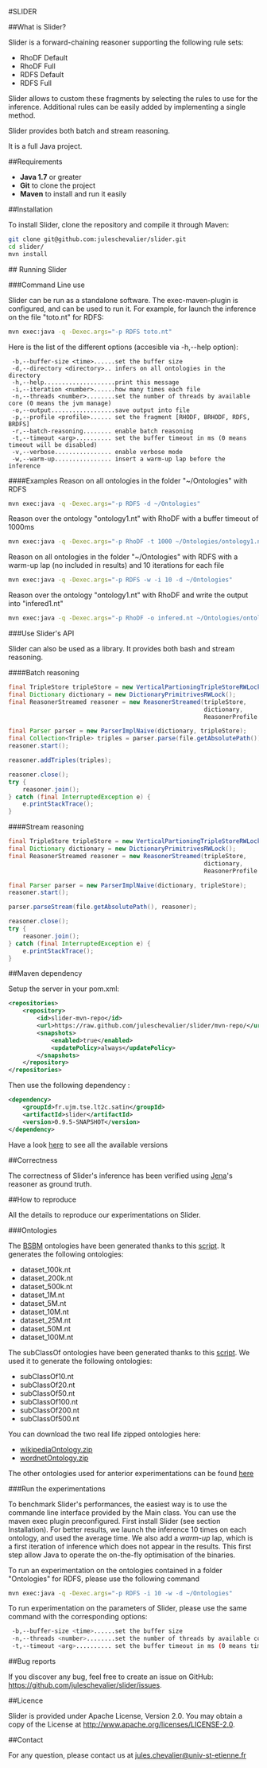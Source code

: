 #SLIDER

##What is Slider?

Slider is a forward-chaining reasoner supporting the following rule sets:

 - RhoDF Default
 - RhoDF Full
 - RDFS Default
 - RDFS Full

Slider allows to custom these fragments by selecting the rules to use for the inference.
Additional rules can be easily added by implementing a single method.

Slider provides both batch and stream reasoning.

It is a full Java project.

##Requirements

 - **Java 1.7** or greater
 - **Git** to clone the project
 - **Maven** to install and run it easily

<!--
###Necessary Libraries

The following libraries are needed to compile and run Slider.
They are included as Maven dependencies in the pom.xml file.

 - apache-jena-libs
 - junit
 - log4j
 - guava
 - morphia
 - mongo-java-driver
 - commons-cli
-->

##Installation

To install Slider, clone the repository and compile it through Maven:

```bash
git clone git@github.com:juleschevalier/slider.git
cd slider/
mvn install
```

## Running Slider

###Command Line use

Slider can be run as a standalone software.
The exec-maven-plugin is configured, and can be used to run it.
For example, for launch the inference on the file "toto.nt" for RDFS:
```bash
mvn exec:java -q -Dexec.args="-p RDFS toto.nt"
```

Here is the list of the different options (accesible via -h,--help option):
```
 -b,--buffer-size <time>......set the buffer size
 -d,--directory <directory>.. infers on all ontologies in the directory
 -h,--help....................print this message
 -i,--iteration <number>......how many times each file
 -n,--threads <number>........set the number of threads by available core (0 means the jvm manage)
 -o,--output..................save output into file
 -p,--profile <profile>...... set the fragment [RHODF, BRHODF, RDFS, BRDFS]
 -r,--batch-reasoning........ enable batch reasoning
 -t,--timeout <arg>.......... set the buffer timeout in ms (0 means timeout will be disabled)
 -v,--verbose................ enable verbose mode
 -w,--warm-up................ insert a warm-up lap before the inference
```

####Examples
Reason on all ontologies in the folder "~/Ontologies" with RDFS
```bash
mvn exec:java -q -Dexec.args="-p RDFS -d ~/Ontologies"
```
Reason over the ontology "ontology1.nt" with RhoDF with a buffer timeout of 1000ms
```bash
mvn exec:java -q -Dexec.args="-p RhoDF -t 1000 ~/Ontologies/ontology1.nt"
```
Reason on all ontologies in the folder "~/Ontologies" with RDFS with a warm-up lap (no included in results) and 10 iterations for each file
```bash
mvn exec:java -q -Dexec.args="-p RDFS -w -i 10 -d ~/Ontologies"
```
Reason over the ontology "ontology1.nt" with RhoDF and write the output into "infered1.nt"
```bash
mvn exec:java -q -Dexec.args="-p RhoDF -o infered.nt ~/Ontologies/ontology1.nt"
```

###Use Slider's API

Slider can also be used as a library.
It provides both bash and stream reasoning.

####Batch reasoning
```Java
final TripleStore tripleStore = new VerticalPartioningTripleStoreRWLock();
final Dictionary dictionary = new DictionaryPrimitrivesRWLock();
final ReasonerStreamed reasoner = new ReasonerStreamed(tripleStore,
													   dictionary,
													   ReasonerProfile.RDFS);

final Parser parser = new ParserImplNaive(dictionary, tripleStore);
final Collection<Triple> triples = parser.parse(file.getAbsolutePath());
reasoner.start();

reasoner.addTriples(triples);

reasoner.close();
try {
    reasoner.join();
} catch (final InterruptedException e) {
    e.printStackTrace();
}
```

####Stream reasoning
```Java
final TripleStore tripleStore = new VerticalPartioningTripleStoreRWLock();
final Dictionary dictionary = new DictionaryPrimitrivesRWLock();
final ReasonerStreamed reasoner = new ReasonerStreamed(tripleStore,
													   dictionary,
													   ReasonerProfile.RDFS);

final Parser parser = new ParserImplNaive(dictionary, tripleStore);
reasoner.start();

parser.parseStream(file.getAbsolutePath(), reasoner);

reasoner.close();
try {
    reasoner.join();
} catch (final InterruptedException e) {
    e.printStackTrace();
}
```

##Maven dependency

Setup the server in your pom.xml:

```xml
<repositories>
    <repository>
        <id>slider-mvn-repo</id>
        <url>https://raw.github.com/juleschevalier/slider/mvn-repo/</url>
        <snapshots>
            <enabled>true</enabled>
            <updatePolicy>always</updatePolicy>
        </snapshots>
    </repository>
</repositories>
```

Then use the following dependency :

```xml
<dependency>
    <groupId>fr.ujm.tse.lt2c.satin</groupId>
    <artifactId>slider</artifactId>
    <version>0.9.5-SNAPSHOT</version>
</dependency>
```
Have a look [here](https://github.com/juleschevalier/slider/tree/mvn-repo/fr/ujm/tse/lt2c/satin/slider) to see all the available versions

##Correctness

The correctness of Slider's inference has been verified using [Jena](https://jena.apache.org/documentation/inference/index.html)'s reasoner as ground truth.

##How to reproduce

All the details to reproduce our experimentations on Slider.

###Ontologies

The [BSBM](http://wifo5-03.informatik.uni-mannheim.de/bizer/berlinsparqlbenchmark/) ontologies have been generated thanks to this [script](https://gist.github.com/cgravier/8658389).
It generates the following ontologies:
 * dataset_100k.nt
 * dataset_200k.nt
 * dataset_500k.nt
 * dataset_1M.nt
 * dataset_5M.nt
 * dataset_10M.nt
 * dataset_25M.nt
 * dataset_50M.nt
 * dataset_100M.nt

The subClassOf ontologies have been generated thanks to this [script](https://gist.github.com/JulesChevalier/4bd3410cf14bd51e9811).
We used it to generate the following ontologies:
 * subClassOf10.nt
 * subClassOf20.nt
 * subClassOf50.nt
 * subClassOf100.nt
 * subClassOf200.nt
 * subClassOf500.nt

You can download the two real life zipped ontologies here:
 * [wikipediaOntology.zip](http://datasets-satin.telecom-st-etienne.fr/cgravier/inferray/wikipediaOntology.zip)
 * [wordnetOntology.zip](http://datasets-satin.telecom-st-etienne.fr/cgravier/inferray/wordnetOntology.zip)

The other ontologies used for anterior experimentations can be found [here]()

###Run the experimentations

To benchmark Slider's performances, the easiest way is to use the commande line interface provided by the Main class.
You can use the maven exec plugin preconfigured.
First install Slider (see section Installation).
For better results, we launch the inference 10 times on each ontology, and used the average time.
We also add a *warm-up* lap, which is a first iteration of inference which does not appear in the results.
This first step allow Java to operate the on-the-fly optimisation of the binaries.

To run an experimentation on the ontologies contained in a folder "Ontologies" for RDFS, please use the following command
```bash
mvn exec:java -q -Dexec.args="-p RDFS -i 10 -w -d ~/Ontologies"
```

To run experimentation on the parameters of Slider, please use the same command with the corresponding options:
```bash
 -b,--buffer-size <time>......set the buffer size
 -n,--threads <number>........set the number of threads by available core (0 means the jvm manage)
 -t,--timeout <arg>.......... set the buffer timeout in ms (0 means timeout will be disabled)
```

##Bug reports

If you discover any bug, feel free to create an issue on GitHub: https://github.com/juleschevalier/slider/issues.

##Licence

Slider is provided under Apache License, Version 2.0.
You may obtain a copy of the License at http://www.apache.org/licenses/LICENSE-2.0.

##Contact

For any question, please contact us at jules.chevalier@univ-st-etienne.fr